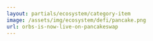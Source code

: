```yaml
---
layout: partials/ecosystem/category-item
image: /assets/img/ecosystem/defi/pancake.png
url: orbs-is-now-live-on-pancakeswap
---
```

